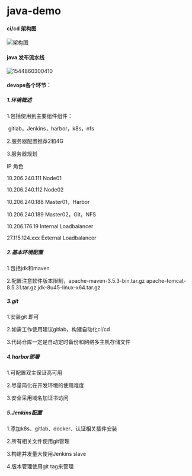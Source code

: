 # java-demo

#### ci/cd 架构图

![架构图](E:\Users\root\Desktop\homework-基于开源java项目的solo\架构图.png)





#### java 发布流水线

![1544860300410](C:\Users\root\AppData\Roaming\Typora\typora-user-images\1544860300410.png)

#### devops各个环节：

##### 1.环境概述

1.包括使用到主要组件组件：

​	gitlab，Jenkins，harbor，k8s，nfs

2.服务器配置推荐2和4G

3.服务器规划

IP                                                                 角色

10.206.240.111                                     Node01

10.206.240.112                                    Node02

10.206.240.188                                   Master01，Harbor

10.206.240.189                                   Master02，Git，NFS

10.206.176.19                    Internal Loadbalancer

27.115.124.xxx                   External Loadbalancer





##### 2.基本环境配置

1.包括jdk和maven

2.配置注意软件版本限制，apache-maven-3.5.3-bin.tar.gz  apache-tomcat-8.5.31.tar.gz  jdk-8u45-linux-x64.tar.gz





##### 3.git

1.安装git 即可

2.如需工作使用建议gitlab，构建自动化ci/cd

3.代码仓库一定是自动定时备份和网络多主机存储文件





##### 4.harbor部署

1.可配置双主保证高可用

2.尽量简化在开发环境的使用难度

3.安全采用域名加证书访问



##### 5.Jenkins配置

1.添加k8s、gitlab、docker、认证相关插件安装

2.所有相关文件使用git管理

3.构建并发量大使用Jenkins slave 

4.版本管理使用git tag来管理









